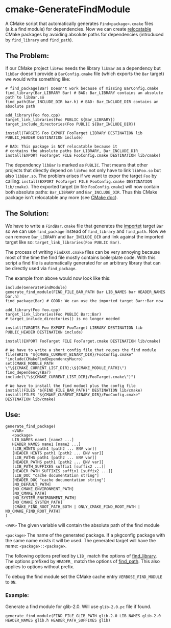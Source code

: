 # cmake-GenerateFindModule

A CMake script that automatically generates `Find<package>.cmake` files (a.k.a find module) for dependencies. Now we can create [relocatable](https://cmake.org/cmake/help/v3.5/manual/cmake-packages.7.html?highlight=packages#creating-relocatable-packages) CMake packages by avoiding absolute paths for dependencies (introduced by `find_library` and `find_path`).

## The Problem:

If our CMake project `libFoo` needs the library `libBar` as a dependency but `libBar` doesn't provide a `BarConfig.cmake` file (which exports the `Bar` target) we would write something like:

```
# find_package(Bar) Doesn't work because of missing BarConfig.cmake
find_library(Bar_LIBRARY Bar) # BAD: Bar_LIBRARY contains an absolute path to libBar.so
find_path(Bar_INCLUDE_DIR bar.h) # BAD: Bar_INCLUDE_DIR contains an absolute path

add_library(Foo foo.cpp)
target_link_libraries(Foo PUBLIC ${Bar_LIBRARY})
target_include_directories(Foo PUBLIC ${Bar_INCLUDE_DIR})

install(TARGETS Foo EXPORT FooTarget LIBRARY DESTINATION lib PUBLIC_HEADER DESTINATION include)

# BAD: This package is NOT relocatable because it 
# contains the absolute paths Bar_LIBRARY, Bar_INCLUDE_DIR
install(EXPORT FooTarget FILE FooConfig.cmake DESTINATION lib/cmake)
```
The dependency `libBar` is marked as `PUBLIC`. That means that other projects that directly depend on `libFoo` not only have to link `libFoo.so` but also `libBar.so`. The problem arises if we want to expor the target `Foo` by calling: `install(EXPORT FooTarget FILE FooConfig.cmake DESTINATION lib/cmake)`.
The exported target (in file `FooConfig.cmake`) will now contain both absolute paths: `Bar_LIBRARY` and `Bar_INCLUDE_DIR`. Thus this CMake package isn't relocatable any more (see [CMake doc](https://cmake.org/cmake/help/v3.5/manual/cmake-packages.7.html?highlight=packages#creating-relocatable-packages)).

## The Solution:

We have to write a `FindBar.cmake` file that generates the [importet](https://cmake.org/cmake/help/v3.5/command/add_library.html?highlight=imported#imported-libraries) target `Bar` so we can use `find_package` instead of `find_library` and `find_path`. Now we can remove `Bar_LIBRARY` and `Bar_INCLUDE_DIR` and link against the imported target like so: `target_link_libraries(Foo PUBLIC Bar)`. 

The process of writing `FindXXX.cmake` files can be very annoying because most of the time the find file mostly contains boilerplate code. With this script a find file is automatically generated for an arbitrary library that can be directly used via `find_package`.

The example from above would now look like this:
```
include(GenerateFindModule)
generate_find_module(FIND_FILE_BAR_PATH Bar LIB_NAMES bar HEADER_NAMES bar.h)
find_package(Bar) # GOOD: We can use the imported target Bar::Bar now

add_library(Foo foo.cpp)
target_link_libraries(Foo PUBLIC Bar::Bar)
# target_include_directories() is no longer needed

install(TARGETS Foo EXPORT FooTarget LIBRARY DESTINATION lib PUBLIC_HEADER DESTINATION include)

install(EXPORT FooTarget FILE FooTarget.cmake DESTINATION lib/cmake)

# We have to write a short config file that reuses the find module
file(WRITE "${CMAKE_CURRENT_BINARY_DIR}/FooConfig.cmake" 
"include(CMakeFindDependencyMacro)
set(CMAKE_MODULE_PATH \"\${CMAKE_CURRENT_LIST_DIR};\${CMAKE_MODULE_PATH}\")
find_dependency(Bar)
include(\"\${CMAKE_CURRENT_LIST_DIR}/FooTarget.cmake\")")

# We have to install the find moduel plus the config file
install(FILES "${FIND_FILE_BAR_PATH}" DESTINATION lib/cmake)
install(FILES "${CMAKE_CURRENT_BINARY_DIR}/FooConfig.cmake" DESTINATION lib/cmake)
```

## Use:

```
generate_find_package(
   <VAR>
   <package>
   LIB_NAMES name1 [name2 ...]
   HEADER_NAMES name1 [name2 ...]
   [LIB_HINTS path1 [path2 ... ENV var]]
   [HEADER_HINTS path1 [path2 ... ENV var]]
   [LIB_PATHS path1 [path2 ... ENV var]]
   [HEADER_PATHS path1 [path2 ... ENV var]]
   [LIB_PATH_SUFFIXES suffix1 [suffix2 ...]]
   [HEADER_PATH_SUFFIXES suffix1 [suffix2 ...]]
   [LIB_DOC "cache documentation string"]
   [HEADER_DOC "cache documentation string"]
   [NO_DEFAULT_PATH]
   [NO_CMAKE_ENVIRONMENT_PATH]
   [NO_CMAKE_PATH]
   [NO_SYSTEM_ENVIRONMENT_PATH]
   [NO_CMAKE_SYSTEM_PATH]
   [CMAKE_FIND_ROOT_PATH_BOTH | ONLY_CMAKE_FIND_ROOT_PATH | NO_CMAKE_FIND_ROOT_PATH]
)
```

`<VAR>` The given variable will contain the absolute path of the find module

`<package>` The name of the generated package. If a pkgconfig package with the same name exists it will be used. The generated target will have the name: `<package>::<package>`.

The following options prefixed by `LIB_` match the options of [find_library](https://cmake.org/cmake/help/v3.5/command/find_library.html?highlight=find_library#find-library). The options prefixed by `HEADER_`  match the options of [find_path](https://cmake.org/cmake/help/v3.5/command/find_path.html?highlight=find_path#find-path). This also applies to options without prefix.

To debug the find module set the CMake cache entry `VERBOSE_FIND_MODULE` to `ON`.

### Example:

Generate a find module for glib-2.0. Will use `glib-2.0.pc` file if found.

`generate_find_module(FIND_FILE_GLIB_PATH glib-2.0 LIB_NAMES glib-2.0 HEADER_NAMES glib.h HEADER_PATH_SUFFIXES glib)`

